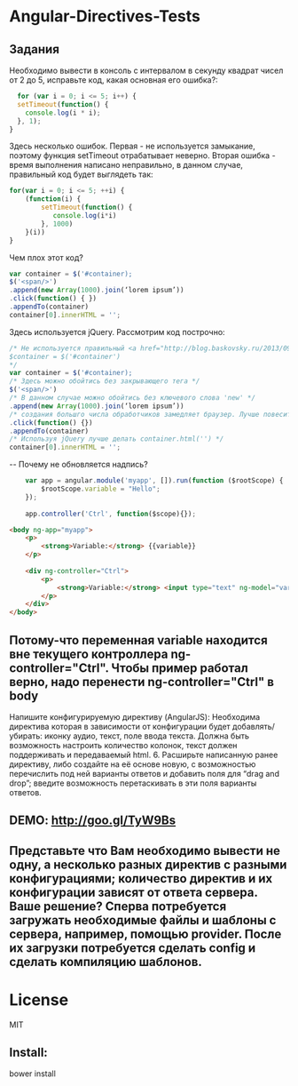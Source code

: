 Angular-Directives-Tests
========================

## Задания
Необходимо вывести в консоль с интервалом в секунду квадрат чисел от 2 до 5, исправьте код, какая основная его ошибка?:
```javascript
  for (var i = 0; i <= 5; i++) {
  setTimeout(function() {
    console.log(i * i);
  }, 1);
}
```
Здесь несколько ошибок. Первая - не используется замыкание, поэтому функция setTimeout отрабатывает неверно. Вторая ошибка - время выполнения написано неправильно, в данном случае, правильный код будет выглядеть так: 
```javascript
for(var i = 0; i <= 5; ++i) {
	(function(i) { 
		setTimeout(function() {
		   console.log(i*i)
		}, 1000)
	}(i))
}
```
Чем плох этот код?
```javascript
var container = $('#container);
$('<span/>')
.append(new Array(1000).join(‘lorem ipsum’))
.click(function() { })
.appendTo(container)
container[0].innerHTML = '';
```
Здесь используется jQuery. Рассмотрим код построчно:
```javascript
/* Не используется правильный <a href="http://blog.baskovsky.ru/2013/09/javascript-jquery-style-guide.html"> стиль написания jQuery </a>. Переменные обернутые jQuery, по-хорошему должны именоваться, например так: 
$container = $('#container')
*/
var container = $('#container); 
/* Здесь можно обойтись без закрывающего тега */
$('<span/>') 
/* В данном случае можно обойтись без ключевого слова 'new' */
.append(new Array(1000).join(‘lorem ipsum’))  
/* создания большго числа обработчиков замедляет браузер. Лучше повесить один и делать перехват по target */
.click(function() {})
.appendTo(container)
/* Используя jQuery лучше делать container.html('') */
container[0].innerHTML = '';
```
--
Почему не обновляется надпись?
```javascript
    var app = angular.module('myapp', []).run(function ($rootScope) {
        $rootScope.variable = "Hello";
    });
    
    app.controller('Ctrl', function($scope){});
```
```html
<body ng-app="myapp">
    <p>
        <strong>Variable:</strong> {{variable}}
    </p>
    
    <div ng-controller="Ctrl">
        <p>
            <strong>Variable:</strong> <input type="text" ng-model="variable"/>
        </p>
    </div>    
</body>
```
Потому-что переменная variable находится вне текущего контроллера ng-controller="Ctrl". Чтобы пример работал верно, надо перенести ng-controller="Ctrl" в body
--
Напишите конфигурируемую директиву (AngularJS):
Необходима директива которая в зависимости от конфигурации будет
добавлять/убирать: иконку аудио, текст, поле ввода текста. Должна быть возможность
настроить количество колонок, текст должен поддерживать и передаваемый html.
6.  Расширьте написанную ранее директиву, либо создайте на её основе новую, с возможностью перечислить под ней варианты ответов и добавить поля для “drag and drop”; введите возможность перетаскивать в эти поля варианты ответов.

DEMO: http://goo.gl/TyW9Bs
--
Представьте что Вам необходимо вывести не одну, а несколько разных директив с разными конфигурациями; количество директив и их конфигурации зависят от ответа сервера. Ваше решение?
Сперва потребуется загружать необходимые файлы и шаблоны с сервера, например, помощью provider. После их загрузки потребуется сделать config и сделать компиляцию шаблонов.
--
# License
MIT

## Install: 
bower install
